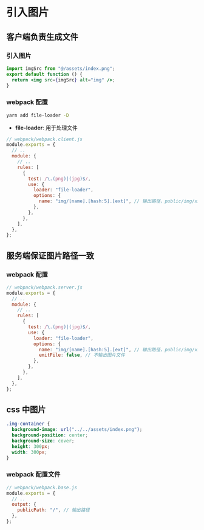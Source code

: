 # 引入图片

## 客户端负责生成文件

### 引入图片

```jsx
import imgSrc from "@/assets/index.png";
export default function () {
  return <img src={imgSrc} alt="img" />;
}
```

### webpack 配置

```bash
yarn add file-loader -D
```

- **file-loader**: 用于处理文件

```js
// webpack/webpack.client.js
module.exports = {
  // ..
  module: {
    // ..
    rules: [
      {
        test: /\.(png)|(jpg)$/,
        use: {
          loader: "file-loader",
          options: {
            name: "img/[name].[hash:5].[ext]", // 输出路径，public/img/xxx.png
          },
        },
      },
    ],
  },
};
```

## 服务端保证图片路径一致

### webpack 配置

```js
// webpack/webpack.server.js
module.exports = {
  // ..
  module: {
    // ..
    rules: [
      {
        test: /\.(png)|(jpg)$/,
        use: {
          loader: "file-loader",
          options: {
            name: "img/[name].[hash:5].[ext]", // 输出路径，public/img/xxx.png
            emitFile: false, // 不输出图片文件
          },
        },
      },
    ],
  },
};
```

## css 中图片

```css
.img-container {
  background-image: url("../../assets/index.png");
  background-position: center;
  background-size: cover;
  height: 300px;
  width: 300px;
}
```

### webpack 配置文件

```js
// webpack/webpack.base.js
module.exports = {
  // ..
  output: {
    publicPath: "/", // 输出路径
  },
};
```
